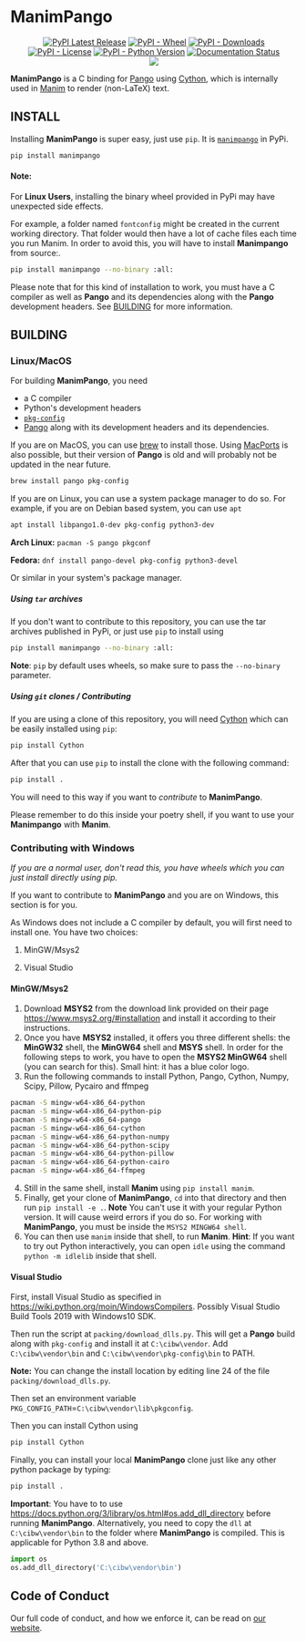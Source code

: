 # ManimPango

<p align="center">
    <a href="https://pypi.org/project/manimpango/"><img src="https://img.shields.io/pypi/v/manimpango.svg?style=flat&logo=pypi" alt="PyPI Latest Release"></a>
    <a href="https://pypi.org/project/manimpango/"><img alt="PyPI - Wheel" src="https://img.shields.io/pypi/wheel/manimpango"></a>
    <a href="https://pypi.org/project/manimpango/"><img alt="PyPI - Downloads" src="https://img.shields.io/pypi/dm/manimpango"></a>
    <a href="http://choosealicense.com/licenses/mit/"><img alt="PyPI - License" src="https://img.shields.io/pypi/l/manimpango"></a>
    <a href="https://pypi.org/project/manimpango/"><img alt="PyPI - Python Version" src="https://img.shields.io/pypi/pyversions/pangocffi.svg?style=flat"></a>
    <a href='https://manimpango.readthedocs.io/en/latest/?badge=latest'><img src='https://readthedocs.org/projects/manimpango/badge/?version=latest' alt='Documentation Status' /></a>
    <br>
    <img src="https://github.com/ManimCommunity/manimpango/workflows/Build%20Wheels/badge.svg">
</p>

**ManimPango** is a C binding for [Pango](https://pango.gnome.org/) using [Cython](https://cython.org/), which is internally used in [Manim](https://www.manim.community) to render (non-LaTeX) text.



## INSTALL

Installing **ManimPango** is super easy, just use `pip`. It is [`manimpango`](https://pypi.org/project/manimpango/) in PyPi.

```sh
pip install manimpango
```

#### Note:

For **Linux Users**, installing the binary wheel provided in PyPi may have unexpected side effects.

For example, a folder named `fontconfig` might be created in the current working directory. That folder would then have a lot of cache files each time you run Manim. In order to avoid this, you will have to install **Manimpango** from source:.

```sh
pip install manimpango --no-binary :all:
```

Please note that for this kind of installation to work, you must have a C compiler as well as **Pango** and its dependencies along with the **Pango** development headers. See [BUILDING](#BUILDING ) for more information.

## BUILDING

### Linux/MacOS

For building **ManimPango**, you need
* a C compiler
* Python's development headers
* [`pkg-config`](https://www.freedesktop.org/wiki/Software/pkg-config/)
* [Pango](https://pango.gnome.org) along with its development headers and its dependencies.

If you are on MacOS, you can use [brew](https://brew.sh) to install those. Using [MacPorts](https://www.macports.org) is also possible, but their version of **Pango** is old and will probably not be updated in the near future.

```sh
brew install pango pkg-config
```

If you are on Linux, you can use a system package manager to do so. For example, if you are on Debian based system, you can use `apt`

```sh
apt install libpango1.0-dev pkg-config python3-dev
```

**Arch Linux:** `pacman -S pango pkgconf`

**Fedora:** `dnf install pango-devel pkg-config python3-devel`

Or similar in your system's package manager.

##### Using `tar` archives

If you don't want to contribute to this repository, you can use the tar archives published in PyPi, or just use `pip` to install using

```sh
pip install manimpango --no-binary :all:
```

**Note**: `pip` by default uses wheels, so make sure to pass the `--no-binary` parameter.

##### Using `git` clones / Contributing

If you are using a clone of this repository, you will need [Cython](https://cython.org) which can be easily installed using `pip`:

```sh
pip install Cython
```

After that you can use `pip` to install the clone with the following command:

```sh
pip install .
```

You will need to this way if you want to *contribute* to **ManimPango**.

Please remember to do this inside your poetry shell, if you want to use your **Manimpango** with **Manim**.

### Contributing with Windows

*If you are a normal user, don't read this, you have wheels which you can just install directly using pip.*

If you want to contribute to **ManimPango** and you are on Windows, this section is for you.

As Windows does not include a C compiler by default, you will first need to install one. You have two choices:

1. MinGW/Msys2

2. Visual Studio

#### MinGW/Msys2

1. Download **MSYS2** from the download link provided on their page https://www.msys2.org/#installation and install it according to their instructions.
2. Once you have **MSYS2** installed,  it offers you three different shells: the **MinGW32** shell, the **MinGW64** shell and **MSYS** shell. In order for the following steps to work, you have to open the **MSYS2 MinGW64** shell (you can search for this). Small hint: it has a blue color logo.
3. Run the following commands to install Python, Pango, Cython, Numpy, Scipy, Pillow, Pycairo and ffmpeg
```sh
pacman -S mingw-w64-x86_64-python
pacman -S mingw-w64-x86_64-python-pip
pacman -S mingw-w64-x86_64-pango
pacman -S mingw-w64-x86_64-cython
pacman -S mingw-w64-x86_64-python-numpy
pacman -S mingw-w64-x86_64-python-scipy
pacman -S mingw-w64-x86_64-python-pillow
pacman -S mingw-w64-x86_64-python-cairo
pacman -S mingw-w64-x86_64-ffmpeg
```
4. Still in the same shell, install **Manim** using `pip install manim`.
5. Finally, get your clone of **ManimPango**, `cd` into that directory and then run `pip install -e .`.
**Note** You can't use it with your regular Python version. It will cause weird errors if you do so. For working with **ManimPango**, you must be inside the `MSYS2 MINGW64 shell`.
6. You can then use `manim` inside that shell, to run **Manim**.
**Hint**: If you want to try out Python interactively, you can open `idle` using the command `python -m idlelib`  inside that shell.

#### Visual Studio

First, install Visual Studio as specified in https://wiki.python.org/moin/WindowsCompilers. Possibly Visual Studio Build Tools 2019 with Windows10 SDK.

Then run the script at `packing/download_dlls.py`. This will get a **Pango** build along with `pkg-config` and install it at `C:\cibw\vendor`. Add `C:\cibw\vendor\bin` and `C:\cibw\vendor\pkg-config\bin` to PATH.

**Note:** You can change the install location by editing line 24 of the file `packing/download_dlls.py`.

Then set an environment variable `PKG_CONFIG_PATH`=`C:\cibw\vendor\lib\pkgconfig`.

Then you can install Cython using

```sh
pip install Cython
```

Finally, you can install your local **ManimPango** clone just like any other python package by typing:

```sh
pip install .
```

**Important**: You have to to use https://docs.python.org/3/library/os.html#os.add_dll_directory before running **ManimPango**. Alternatively, you need to copy the `dll` at `C:\cibw\vendor\bin` to the folder where **ManimPango** is compiled.  This is applicable for Python 3.8 and above.

```python
import os
os.add_dll_directory('C:\cibw\vendor\bin')
```

## Code of Conduct

Our full code of conduct, and how we enforce it, can be read on [our website](https://docs.manim.community/en/latest/conduct.html).
